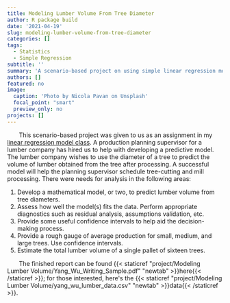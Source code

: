 ```yaml
---
title: Modeling Lumber Volume From Tree Diameter
author: R package build
date: '2021-04-19'
slug: modeling-lumber-volume-from-tree-diameter
categories: []
tags:
  - Statistics
  - Simple Regression
subtitle: ''
summary: 'A scenario-based project on using simple linear regression models to predict lumber volume using tree diameters.'
authors: []
featured: no
image:
  caption: 'Photo by Nicola Pavan on Unsplash'
  focal_point: "smart"
  preview_only: no
projects: []
---
```


&nbsp;&nbsp;&nbsp;&nbsp;&nbsp;&nbsp; This scenario-based project was given to us as an assignment in my [linear regression model class](https://www.kenyon.edu/academics/departments-and-majors/mathematics-statistics/academic-program-requirements/courses-in-statistics/). A production planning supervisor for a lumber company has hired us to help with developing a predictive model. The lumber company wishes to use the diameter of a tree to predict the volume of lumber obtained from the tree after processing. A successful model will help the planning supervisor schedule tree-cutting and mill processing. There were needs for analysis in the following areas: 

1. Develop a mathematical model, or two, to predict lumber volume from tree diameters.
2. Assess how well the model(s) fits the data. Perform appropriate diagnostics such as residual analysis, assumptions validation, etc.
3. Provide some useful confidence intervals to help aid the decision-making process.
4. Provide a rough gauge of average production for small, medium, and large trees. Use confidence intervals.
5. Estimate the total lumber volume of a single pallet of sixteen trees.

&nbsp;&nbsp;&nbsp;&nbsp;&nbsp;&nbsp; The finished report can be found {{< staticref "project/Modeling Lumber Volume/Yang_Wu_Writing_Sample.pdf" "newtab" >}}here{{< /staticref >}}; for those interested, here's the {{< staticref "project/Modeling Lumber Volume/yang_wu_lumber_data.csv" "newtab" >}}data{{< /staticref >}}.